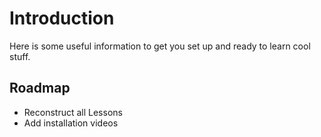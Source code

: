 # Introduction

Here is some useful information to get you set up and ready to learn cool stuff.


## Roadmap

- Reconstruct all Lessons
- Add installation videos